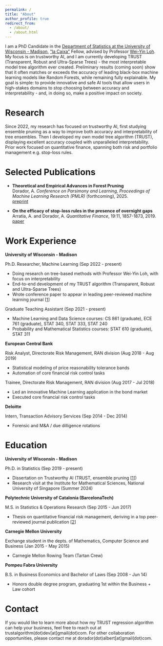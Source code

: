 ```yaml
---
permalink: /
title: "About"
author_profile: true
redirect_from: 
  - /about/
  - /about.html
---
```


I am a PhD Candidate in the [Department of Statistics at the University of Wisconsin - Madison](https://stat.wisc.edu/), ["la Caixa"](https://lacaixafoundation.org/en/) Fellow, advised by Professor [Wei-Yin Loh](https://pages.stat.wisc.edu/~loh/index.html). My focus is on trustworthy AI, and I am currently developing TRUST (Transparent, Robust and Ultra-Sparse Trees) - the most interpretable model tree algorithm ever created. Preliminary results (coming soon) show that it often matches or exceeds the accuracy of leading black-box machine learning models like Random Forests, while remaining fully explainable. My goal is simple: to provide innovative and safe AI tools that allow users in high-stakes domains to stop choosing between accuracy and interpretability - and, in doing so, make a positive impact on society.

Research
======
Since 2022, my research has focused on trustworthy AI, first studying ensemble pruning as a way to improve both accuracy and interpretability of tree ensembles. Then I developed my own model tree algorithm (TRUST), displaying excellent accuracy coupled with unparalleled interpretability.
Prior work focused on quantitative finance, spanning both risk and portfolio management e.g. stop-loss rules.

Selected Publications
======

- **Theoretical and Empirical Advances in Forest Pruning**  
  Dorador, A. *Conference on Parsimony and Learning, Proceedings of Machine Learning Research (PMLR)* (forthcoming), 2025.  
  [preprint](https://arxiv.org/abs/2401.05535)

- **On the efficacy of stop-loss rules in the presence of overnight gaps**  
  Arratia, A. and Dorador, A. *Quantitative Finance*, 19:11, 1857-1873, 2019.  
  [paper](https://www.tandfonline.com/doi/abs/10.1080/14697688.2019.1605188)

Work Experience
======
**University of Wisconsin - Madison**

Ph.D. Researcher, Machine Learning (Sep 2022 - present)
- Doing research on tree-based methods with Professor Wei-Yin Loh, with focus on interpretability
- End-to-end development of my TRUST algorithm (Transparent, Robust and Ultra-Sparse Trees)
- Wrote conference paper to appear in leading peer-reviewed machine learning journal [[1](https://arxiv.org/abs/2401.05535)]

Graduate Teaching Assistant (Sep 2021 - present)
- Machine Learning and Data Science courses: CS 861 (graduate), ECE 761 (graduate), STAT 340, STAT 333, STAT 240
- Probability and Mathematical Statistics courses: STAT 610 (graduate), STAT 311

**European Central Bank**

Risk Analyst, Directorate Risk Management, RAN division (Aug 2018 - Aug 2019)
- Statistical modeling of price reasonability tolerance bands
- Automation of core financial risk control tasks

Trainee, Directorate Risk Management, RAN division (Aug 2017 - Jul 2018)
- Led an innovative Machine Learning application in the bond market
- Executed core financial risk control tasks

**Deloitte**

Intern, Transaction Advisory Services (Sep 2014 - Dec 2014)
- Forensic and M&A / due dilligence rotations


Education
======
**University of Wisconsin - Madison**

Ph.D. in Statistics (Sep 2019 - present)
- Dissertation on Trustworthy AI (TRUST, ensemble pruning [[1](https://arxiv.org/abs/2401.05535)])
- Research visit at the Institute for Mathematical Sciences, National University of Singapore (Summer 2024)

**Polytechnic University of Catalonia (BarcelonaTech)**

M.S. in Statistics & Operations Research (Sep 2015 - Jun 2017)
- Thesis on quantitative financial risk management, deriving in a top peer-reviewed journal publication [[2](https://www.tandfonline.com/doi/abs/10.1080/14697688.2019.1605188)]

**Carnegie Mellon University**

Exchange student in the depts. of Mathematics, Computer Science and Business (Jan 2015 - May 2015)
- Carnegie Mellon Rowing Team (Tartan Crew)

**Pompeu Fabra University**

B.S. in Business Economics and Bachelor of Laws (Sep 2008 - Jun 14)
- Honors double degree program, graduating 1st within the Business + Law cohort


Contact
======
If you would like to learn more about how my TRUST regression algorithm can help your business, feel free to reach out at trustalgorithm(dot)dev[at]gmail(dot)com. For other collaboration opportunities, please contact me at dorador(dot)albert[at]gmail(dot)com.
